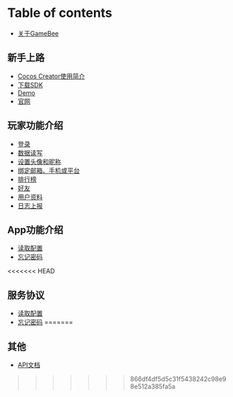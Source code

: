 # Table of contents

* [关于GameBee](README.md)

## 新手上路 <a id="folder_new"></a>

* [Cocos Creator使用简介](folder_new/cocos-creator-sdk-jian-jie.md)
* [下载SDK](folder_new/xia-zai-sdk.md)
* [Demo](folder_new/demo.md)
* [官网](http://beecs.taoqi001.com/)

## 玩家功能介绍 <a id="folder_user"></a>

* [登录](folder_user/deng-lu.md)
* [数据读写](folder_user/shu-ju-du-xie.md)
* [设置头像和昵称](folder_user/she-zhi-tou-xiang-he-ni-cheng.md)
* [绑定邮箱、手机或平台](folder_user/bang-ding.md)
* [排行榜](folder_user/pai-hang-bang.md)
* [好友](folder_user/hao-you.md)
* [用户资料](folder_user/yong-hu-zi-liao.md)
* [日志上报](folder_user/ri-zhi-shang-bao.md)

## App功能介绍 <a id="folder_app"></a>

* [读取配置](folder_app/du-qu-pei-zhi.md)
* [忘记密码](folder_app/wang-ji-mi-ma.md)

<<<<<<< HEAD
## 服务协议 <a id="folder_app"></a>

* [读取配置](folder_app/du-qu-pei-zhi.md)
* [忘记密码](folder_app/wang-ji-mi-ma.md)
=======
## 其他

* [API文档](https://app.swaggerhub.com/apis/BeeSDK/BeeClientSDK/1.0.1#/)
>>>>>>> 866df4df5d5c31f5438242c98e98e512a385fa5a


